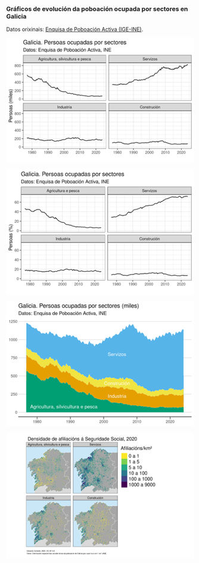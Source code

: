 ### Gráficos de evolución da poboación ocupada por sectores en Galicia

Datos orixinais: [Enquisa de Poboación Activa (IGE-INE)](https://www.ige.gal/igebdt/selector.jsp?COD=6367&c=0204031014). 

![Gráfico 1](EPA_Galicia_1.png)

![Gráfico 2](EPA_Galicia_2.png)

![Gráfico 3](EPA_Galicia_3.png)

![Mapas](AfilSsEspacial.png)

